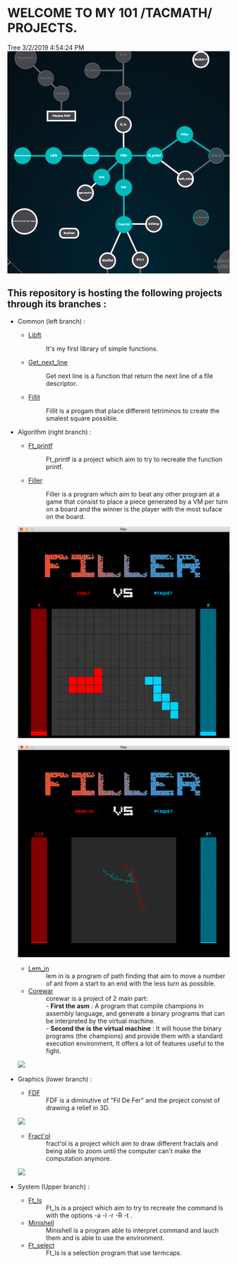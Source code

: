 # WELCOME TO MY 101 /TACMATH/ PROJECTS. #

Tree	3/2/2019 4:54:24 PM 
![](https://github.com/tacmath/assets/blob/master/holy%20graph.png?raw=true)

This repository is hosting the following projects through its branches :
- 
- Common (left branch) :
	- [Libft](https://github.com/tacmath/libft)
		<dd>It's my first library of simple functions.<dd>

	- [Get\_next_line](https://github.com/tacmath/get_next_line)
		<dd>Get next line is a function that return the next line of a file descriptor.<dd>
	
	-  [Fillit](https://github.com/tacmath/fillit)
		<dd>Fillit is a progam that place different tetriminos to create the smalest square possible.<dd>

- Algorithm (right branch) :
	- [Ft_printf](https://github.com/tacmath/ft_printf)
		<dd>Ft_printf is a project which aim to try to recreate the function printf.<dd>

	- [Filler](https://github.com/tacmath/filler)
		<dd>Filler is a program which aim to beat any other program at a game that consist to place a piece generated by a VM per turn on a board and the winner is the player with the most suface on the board.<dd>
	
	![](https://github.com/tacmath/assets/blob/master/filler.gif?raw=true)

	![](https://github.com/tacmath/assets/blob/master/fillerHigh.gif?raw=true)
	
	- [Lem_in](https://github.com/tacmath/lem_in)
		<dd>lem in is a program of path finding that aim to move a number of ant from a start to an end with the less turn as possible.<dd>
	- [Corewar](https://github.com/tacmath/corewar)
		<dd>corewar is a project of 2 main part:<dd>
		- <b>First the asm</b> : A program that compile champions in assembly language, and generate a binary programs that can be interpreted by the virtual machine.<dd>
		- <b>Second the is the virtual machine</b> : It will house the binary programs (the champions) and provide them with a standard execution environment, It offers a lot of features useful to the fight.<dd>
	
	![](https://github.com/tacmath/assets/blob/master/DemoCorewar.gif?raw=true)

- Graphics (lower branch) :
	- [FDF](https://github.com/tacmath/FDF)
		<dd>FDF is a diminutive of "Fil De Fer" and the project consist of drawing a relief in 3D.<dd>	
	![](https://github.com/tacmath/assets/blob/master/fdf.gif?raw=true)

	- [Fract'ol](https://github.com/tacmath/fractol)
		<dd>fract'ol is a project which aim to draw different fractals and being able to zoom until the computer can't make the computation anymore.<dd>
	
	![](https://github.com/tacmath/assets/blob/master/fractol.gif?raw=true)
- System (Upper branch) :
	- [Ft_ls](https://github.com/tacmath/ft_ls)
		<dd>Ft_ls is a project which aim to try to recreate the command ls with the options -a -l -r -R -t .<dd>
	- [Minishell](https://github.com/tacmath/minishell)
		<dd>Minishell is a program able to interpret command and lauch them and is able to use the environment.<dd>
	- [Ft_select](https://github.com/tacmath/ft_select)
		<dd>Ft_ls is a selection program that use termcaps.<dd>

